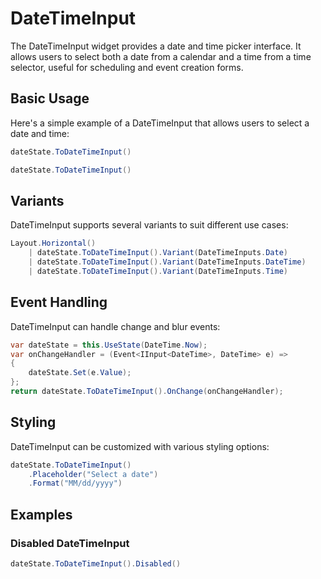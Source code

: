 # DateTimeInput

The DateTimeInput widget provides a date and time picker interface. It allows users to select both a date from a calendar and a time from a time selector, useful for scheduling and event creation forms.

## Basic Usage

Here's a simple example of a DateTimeInput that allows users to select a date and time:

```csharp
dateState.ToDateTimeInput()
```

```csharp 
dateState.ToDateTimeInput()
```

## Variants

DateTimeInput supports several variants to suit different use cases:

```csharp 
Layout.Horizontal()
    | dateState.ToDateTimeInput().Variant(DateTimeInputs.Date)
    | dateState.ToDateTimeInput().Variant(DateTimeInputs.DateTime)
    | dateState.ToDateTimeInput().Variant(DateTimeInputs.Time)
```

## Event Handling

DateTimeInput can handle change and blur events:

```csharp
var dateState = this.UseState(DateTime.Now);
var onChangeHandler = (Event<IInput<DateTime>, DateTime> e) =>
{
    dateState.Set(e.Value);
};
return dateState.ToDateTimeInput().OnChange(onChangeHandler);
```

## Styling

DateTimeInput can be customized with various styling options:

```csharp
dateState.ToDateTimeInput()
    .Placeholder("Select a date")
    .Format("MM/dd/yyyy")
```

## Examples

### Disabled DateTimeInput

```csharp
dateState.ToDateTimeInput().Disabled()
```

<WidgetDocs Type="Ivy.DateTimeInput" ExtensionTypes="Ivy.DateTimeInputExtensions" SourceUrl="https://github.com/Ivy-Interactive/Ivy-Framework/blob/main/Ivy/Widgets/Inputs/DateTimeInput.cs"/> 